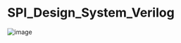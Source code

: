 # SPI_Design_System_Verilog

![image](https://user-images.githubusercontent.com/88953654/179536322-83b275cb-6a09-4ca9-87a1-72154a62280e.png)

